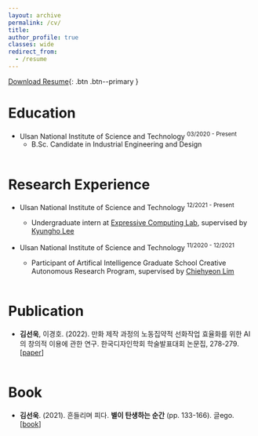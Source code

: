```yaml
---
layout: archive
permalink: /cv/
title: 
author_profile: true
classes: wide
redirect_from:
  - /resume
---
```

<a href="/_pages/SEONUK_Resume_20220613.pdf" class="btn--primary"></a>
[Download Resume](/_pages/SEONUK_Resume_20220613.pdf){: .btn .btn--primary }

Education
======
* Ulsan National Institute of Science and Technology <sup>03/2020 - Present</sup>
  * B.Sc. Candidate in Industrial Engineering and Design<br><br>

Research Experience
======
* Ulsan National Institute of Science and Technology <sup>12/2021 - Present</sup>
  * Undergraduate intern at [Expressive Computing Lab](https://www.klee141.com/), supervised by [Kyungho Lee](https://research.unist.ac.kr/post-research/%EC%9D%B4%EA%B2%BD%ED%98%B8-expc-lab/?eng)<br>

* Ulsan National Institute of Science and Technology <sup>11/2020 - 12/2021</sup>
  * Participant of Artifical Intelligence Graduate School Creative Autonomous Research Program, supervised by [Chiehyeon Lim](https://research.unist.ac.kr/post-research/%ec%9e%84%ec%b9%98%ed%98%84_service-engineering-knowledge-discovery/?eng)<br><br>

Publication
======
* **김선욱**, 이경호. (2022). 만화 제작 과정의 노동집약적 선화작업 효율화를 위한 AI의 창의적 이용에 관한 연구. 한국디자인학회 학술발표대회 논문집, 278-279. [[paper](https://www.dbpia.co.kr/journal/articleDetail?nodeId=NODE11073042)]<br><br>

Book
======
* **김선욱**. (2021). 흔들리며 피다. **별이 탄생하는 순간** (pp. 133-166). 글ego. [[book](https://www.aladin.co.kr/shop/wproduct.aspx?ItemId=272558882)]